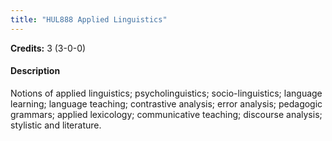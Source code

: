 ```yaml
---
title: "HUL888 Applied Linguistics"
---
```

**Credits:** 3 (3-0-0)

#### Description
Notions of applied linguistics; psycholinguistics; socio-linguistics; language learning; language teaching; contrastive analysis; error analysis; pedagogic grammars; applied lexicology; communicative teaching; discourse analysis; stylistic and literature.